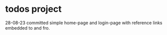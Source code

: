 # todos project
28-08-23 committed simple home-page and login-page with reference links embedded to and fro.
